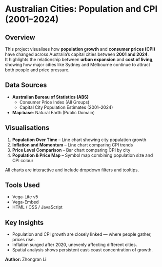# Australian Cities: Population and CPI (2001–2024)

## Overview
This project visualises how **population growth** and **consumer prices (CPI)** have changed across Australia’s capital cities between **2001 and 2024**.  
It highlights the relationship between **urban expansion** and **cost of living**, showing how major cities like Sydney and Melbourne continue to attract both people and price pressure.

## Data Sources
- **Australian Bureau of Statistics (ABS)**
  - Consumer Price Index (All Groups)
  - Capital City Population Estimates (2001–2024)
- **Map base**: Natural Earth (Public Domain)

## Visualisations
1. **Population Over Time** – Line chart showing city population growth  
2. **Inflation and Momentum** – Line chart comparing CPI trends  
3. **Price Level Comparison** – Bar chart comparing CPI by city  
4. **Population & Price Map** – Symbol map combining population size and CPI colour  

All charts are interactive and include dropdown filters and tooltips.

## Tools Used
- Vega-Lite v5  
- Vega-Embed  
- HTML / CSS / JavaScript  

## Key Insights
- Population and CPI growth are closely linked — where people gather, prices rise.  
- Inflation surged after 2020, unevenly affecting different cities.  
- Spatial analysis shows persistent east-coast concentration of growth.

**Author:** Zhongran Li  
